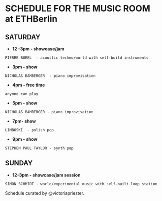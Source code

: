 # SCHEDULE FOR THE MUSIC ROOM at ETHBerlin

## SATURDAY

- __12 -3pm - showcase/jam__

`PIERRE BUREL  - acoustic techno/world with self-build instruments`

- __3pm - show__

`NICHOLAS BAMBERGER  - piano improvisation`

- __4pm -  free time__

`anyone can play`

- __5pm - show__

`NICHOLAS BAMBERGER - piano improvisation`

- __7pm- show__

`LIMBOSKI  - polish pop`

- __9pm - show__

`STEPHEN PAUL TAYLOR - synth pop`

## SUNDAY

- __12-3pm - showcase/jam session__

`SIMON SCHMIDT - world/experimental music with self-built loop station`

Schedule curated by @victoriapriester.
